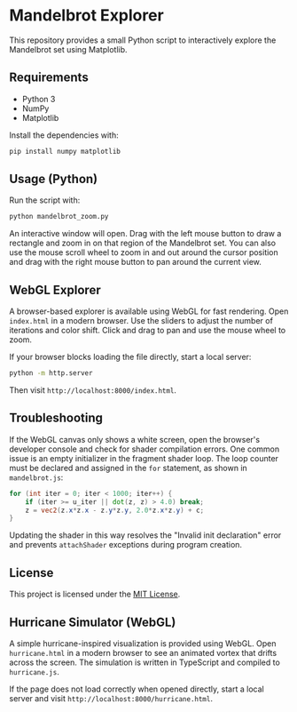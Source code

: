 # Mandelbrot Explorer

This repository provides a small Python script to interactively explore the Mandelbrot set using Matplotlib.

## Requirements

- Python 3
- NumPy
- Matplotlib

Install the dependencies with:

```bash
pip install numpy matplotlib
```

## Usage (Python)

Run the script with:

```bash
python mandelbrot_zoom.py
```

An interactive window will open. Drag with the left mouse button to draw a rectangle and zoom in on that region of the Mandelbrot set. You can also use the mouse scroll wheel to zoom in and out around the cursor position and drag with the right mouse button to pan around the current view.

## WebGL Explorer

A browser-based explorer is available using WebGL for fast rendering. Open `index.html` in a modern browser. Use the sliders to adjust the number of iterations and color shift. Click and drag to pan and use the mouse wheel to zoom.

If your browser blocks loading the file directly, start a local server:

```bash
python -m http.server
```

Then visit `http://localhost:8000/index.html`.

## Troubleshooting

If the WebGL canvas only shows a white screen, open the browser's developer console and check for shader compilation errors. One common issue is an empty initializer in the fragment shader loop. The loop counter must be declared and assigned in the `for` statement, as shown in `mandelbrot.js`:

```glsl
for (int iter = 0; iter < 1000; iter++) {
    if (iter >= u_iter || dot(z, z) > 4.0) break;
    z = vec2(z.x*z.x - z.y*z.y, 2.0*z.x*z.y) + c;
}
```

Updating the shader in this way resolves the "Invalid init declaration" error
and prevents `attachShader` exceptions during program creation.

## License

This project is licensed under the [MIT License](LICENSE).

## Hurricane Simulator (WebGL)

A simple hurricane-inspired visualization is provided using WebGL. Open `hurricane.html` in a modern browser to see an animated vortex that drifts across the screen. The simulation is written in TypeScript and compiled to `hurricane.js`.

If the page does not load correctly when opened directly, start a local server and visit `http://localhost:8000/hurricane.html`.
